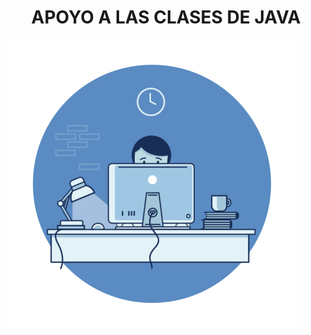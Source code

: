 
<h1 style="text-align:center">APOYO A LAS CLASES DE JAVA</h1>


<div align:center>
<img src="1.gif" >
</div>
